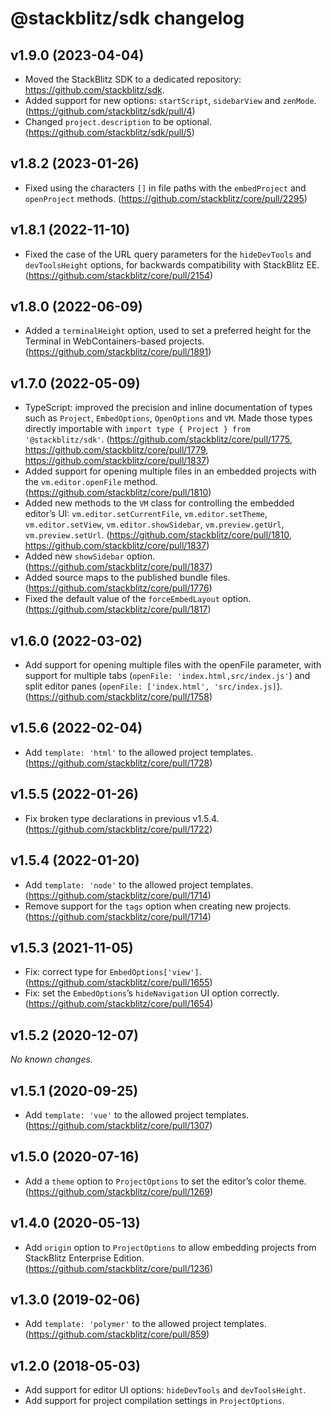 # @stackblitz/sdk changelog

## v1.9.0 (2023-04-04)

- Moved the StackBlitz SDK to a dedicated repository: https://github.com/stackblitz/sdk.
- Added support for new options: `startScript`, `sidebarView` and `zenMode`. (https://github.com/stackblitz/sdk/pull/4)
- Changed `project.description` to be optional. (https://github.com/stackblitz/sdk/pull/5)

## v1.8.2 (2023-01-26)

- Fixed using the characters `[]` in file paths with the `embedProject` and `openProject` methods. (https://github.com/stackblitz/core/pull/2295)

## v1.8.1 (2022-11-10)

- Fixed the case of the URL query parameters for the `hideDevTools` and `devToolsHeight` options, for backwards compatibility with StackBlitz EE. (https://github.com/stackblitz/core/pull/2154)

## v1.8.0 (2022-06-09)

- Added a `terminalHeight` option, used to set a preferred height for the Terminal in WebContainers-based projects. (https://github.com/stackblitz/core/pull/1891)

## v1.7.0 (2022-05-09)

- TypeScript: improved the precision and inline documentation of types such as `Project`, `EmbedOptions`, `OpenOptions` and `VM`. Made those types directly importable with `import type { Project } from '@stackblitz/sdk'`. (https://github.com/stackblitz/core/pull/1775, https://github.com/stackblitz/core/pull/1779, https://github.com/stackblitz/core/pull/1837)
- Added support for opening multiple files in an embedded projects with the `vm.editor.openFile` method. (https://github.com/stackblitz/core/pull/1810)
- Added new methods to the `VM` class for controlling the embedded editor’s UI: `vm.editor.setCurrentFile`, `vm.editor.setTheme`, `vm.editor.setView`, `vm.editor.showSidebar`, `vm.preview.getUrl`, `vm.preview.setUrl`. (https://github.com/stackblitz/core/pull/1810, https://github.com/stackblitz/core/pull/1837)
- Added new `showSidebar` option. (https://github.com/stackblitz/core/pull/1837)
- Added source maps to the published bundle files. (https://github.com/stackblitz/core/pull/1776)
- Fixed the default value of the `forceEmbedLayout` option. (https://github.com/stackblitz/core/pull/1817)

## v1.6.0 (2022-03-02)

- Add support for opening multiple files with the openFile parameter, with support for multiple tabs (`openFile: 'index.html,src/index.js'`) and split editor panes (`openFile: ['index.html', 'src/index.js]`). (https://github.com/stackblitz/core/pull/1758)

## v1.5.6 (2022-02-04)

- Add `template: 'html'` to the allowed project templates. (https://github.com/stackblitz/core/pull/1728)

## v1.5.5 (2022-01-26)

- Fix broken type declarations in previous v1.5.4. (https://github.com/stackblitz/core/pull/1722)

## v1.5.4 (2022-01-20)

- Add `template: 'node'` to the allowed project templates. (https://github.com/stackblitz/core/pull/1714)
- Remove support for the `tags` option when creating new projects. (https://github.com/stackblitz/core/pull/1714)

## v1.5.3 (2021-11-05)

- Fix: correct type for `EmbedOptions['view']`. (https://github.com/stackblitz/core/pull/1655)
- Fix: set the `EmbedOptions`’s `hideNavigation` UI option correctly. (https://github.com/stackblitz/core/pull/1654)

## v1.5.2 (2020-12-07)

_No known changes._

## v1.5.1 (2020-09-25)

- Add `template: 'vue'` to the allowed project templates. (https://github.com/stackblitz/core/pull/1307)

## v1.5.0 (2020-07-16)

- Add a `theme` option to `ProjectOptions` to set the editor’s color theme. (https://github.com/stackblitz/core/pull/1269)

## v1.4.0 (2020-05-13)

- Add `origin` option to `ProjectOptions` to allow embedding projects from StackBlitz Enterprise Edition. (https://github.com/stackblitz/core/pull/1236)

## v1.3.0 (2019-02-06)

- Add `template: 'polymer'` to the allowed project templates. (https://github.com/stackblitz/core/pull/859)

## v1.2.0 (2018-05-03)

- Add support for editor UI options: `hideDevTools` and `devToolsHeight`.
- Add support for project compilation settings in `ProjectOptions`.
